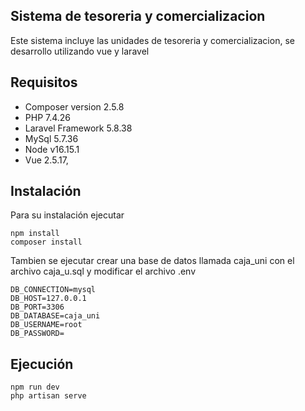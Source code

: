 
## Sistema de tesoreria y comercializacion

Este sistema incluye las unidades de tesoreria y comercializacion, se desarrollo utilizando vue y laravel

## Requisitos
- Composer version 2.5.8
- PHP 7.4.26
- Laravel Framework 5.8.38
- MySql 5.7.36
- Node v16.15.1
- Vue 2.5.17,

## Instalación
Para su instalación ejecutar
```console
npm install
composer install
```
Tambien se ejecutar crear una base de datos llamada caja_uni con el archivo caja_u.sql
y modificar el archivo .env
```
DB_CONNECTION=mysql
DB_HOST=127.0.0.1
DB_PORT=3306
DB_DATABASE=caja_uni
DB_USERNAME=root
DB_PASSWORD=
```
## Ejecución
```console
npm run dev
php artisan serve
```



